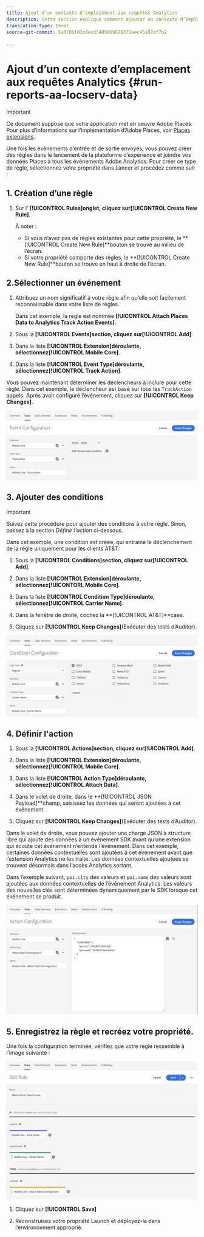 ```yaml
---
title: Ajout d’un contexte d’emplacement aux requêtes Analytics
description: Cette section explique comment ajouter un contexte d’emplacement aux requêtes Analytics.
translation-type: tm+mt
source-git-commit: 5a0705f02c8ecd540506b628371aec45107df7b2

---
```



# Ajout d’un contexte d’emplacement aux requêtes Analytics {#run-reports-aa-locserv-data}

>[!IMPORTANT]
>
>Ce document suppose que votre application met en oeuvre Adobe Places. Pour plus d’informations sur l’implémentation d’Adobe Places, voir [Places extensions](/help/places-ext-aep-sdks/places-extension/places-extension.md).

Une fois les événements d’entrée et de sortie envoyés, vous pouvez créer des règles dans le lancement de la plateforme d’expérience et joindre vos données Places à tous les événements Adobe Analytics. Pour créer ce type de règle, sélectionnez votre propriété dans Lancer et procédez comme suit :

## 1. Création d’une règle

1. Sur l’ **[!UICONTROL Rules]**onglet, cliquez sur**[!UICONTROL Create New Rule]**.

   À noter :
   * Si vous n’avez pas de règles existantes pour cette propriété, le **[!UICONTROL Create New Rule]**bouton se trouve au milieu de l’écran.
   * Si votre propriété comporte des règles, le **[!UICONTROL Create New Rule]**bouton se trouve en haut à droite de l’écran.

## 2.Sélectionner un événement

1. Attribuez un nom significatif à votre règle afin qu’elle soit facilement reconnaissable dans votre liste de règles.

   Dans cet exemple, la règle est nommée **[!UICONTROL Attach Places Data to Analytics Track Action Events]**.

1. Sous la **[!UICONTROL Events]**section, cliquez sur**[!UICONTROL Add]**.

1. Dans la liste **[!UICONTROL Extension]**déroulante, sélectionnez**[!UICONTROL Mobile Core]**.

1. Dans la liste **[!UICONTROL Event Type]**déroulante, sélectionnez**[!UICONTROL Track Action]**.

Vous pouvez maintenant déterminer les déclencheurs à inclure pour cette règle. Dans cet exemple, le déclencheur est basé sur tous les `TrackAction` appels. Après avoir configuré l’événement, cliquez sur **[!UICONTROL Keep Changes]**.

![&quot;créer un événement&quot;](/help/assets/ad-setEvent_use-analytics-data.png)


## 3. Ajouter des conditions

>[!IMPORTANT]
>
>Suivez cette procédure pour ajouter des conditions à votre règle. Sinon, passez à la section *Définir l’action* ci-dessous.

Dans cet exemple, une condition est créée, qui entraîne le déclenchement de la règle uniquement pour les clients AT&amp;T.

1. Sous la **[!UICONTROL Conditions]**section, cliquez sur**[!UICONTROL Add]**.

1. Dans la liste **[!UICONTROL Extension]**déroulante, sélectionnez**[!UICONTORL  Mobile Core]**.

1. Dans la liste **[!UICONTROL Condition Type]**déroulante, sélectionnez**[!UICONTROL Carrier Name]**.

1. Dans la fenêtre de droite, cochez la **[!UICONTROL AT&T]**case.

1. Cliquez sur **[!UICONTROL Keep Changes]**(Exécuter des tests d’Auditor).

![&quot;create a condition&quot;](/help/assets/ad-setCondition_use-analytics-data.png)

## 4. Définir l&#39;action

1. Sous la **[!UICONTROL Actions]**section, cliquez sur**[!UICONTROL Add]**.

1. Dans la liste **[!UICONTROL Extension]**déroulante, sélectionnez**[!UICONTROL Mobile Core]**.

1. Dans la liste **[!UICONTROL Action Type]**déroulante, sélectionnez**[!UICONTROL Attach Data]**.

1. Dans le volet de droite, dans le **[!UICONTROL JSON Payload]**champ, saisissez les données qui seront ajoutées à cet événement.

1. Cliquez sur **[!UICONTROL Keep Changes]**(Exécuter des tests d’Auditor).

Dans le volet de droite, vous pouvez ajouter une charge JSON à structure libre qui ajoute des données à un événement SDK avant qu’une extension qui écoute cet événement n’entende l’événement. Dans cet exemple, certaines données contextuelles sont ajoutées à cet événement avant que l’extension Analytics ne les traite. Les données contextuelles ajoutées se trouvent désormais dans l’accès Analytics sortant.

Dans l’exemple suivant, `poi.city` des valeurs et `poi.name` des valeurs sont ajoutées aux données contextuelles de l’événement Analytics. Les valeurs des nouvelles clés sont déterminées dynamiquement par le SDK lorsque cet événement se produit.

![&quot;créer une action&quot;](/help/assets/ad-setAction_use-analytics-data.png)

## 5. Enregistrez la règle et recréez votre propriété.

Une fois la configuration terminée, vérifiez que votre règle ressemble à l’image suivante :

![&quot;la règle est terminée.&quot;](/help/assets/ad-ruleComplete_use-analytics-data.png)

1. Cliquez sur **[!UICONTROL Save]**

1. Reconstruisez votre propriété Launch et déployez-la dans l’environnement approprié.
